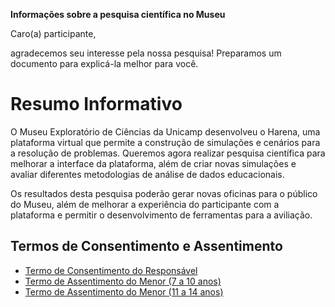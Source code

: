 **Informações sobre a pesquisa científica no Museu**

Caro(a) participante,

agradecemos seu interesse pela nossa pesquisa! Preparamos um documento para explicá-la melhor para você.

<h1> Resumo Informativo </h1>

O Museu Exploratório de Ciências da Unicamp desenvolveu o Harena, uma plataforma virtual que permite a construção de simulações e cenários para a resolução de problemas. Queremos agora realizar pesquisa científica para melhorar a interface da plataforma, além de criar novas simulações e avaliar diferentes metodologias de análise de dados educacionais.

Os resultados desta pesquisa poderão gerar novas oficinas para o público do Museu, além de melhorar a experiência do participante com a plataforma e permitir o desenvolvimento de ferramentas para a aviliação.

<h2>Termos de Consentimento e Assentimento</h2>

* [Termo de Consentimento do Responsável](termos/tcle-responsible.pdf)
* [Termo de Assentimento do Menor (7 a 10 anos)](termos/tale-07-10-regular.pdf)
* [Termo de Assentimento do Menor (11 a 14 anos)](termos/tale-11-14-regular.pdf)
